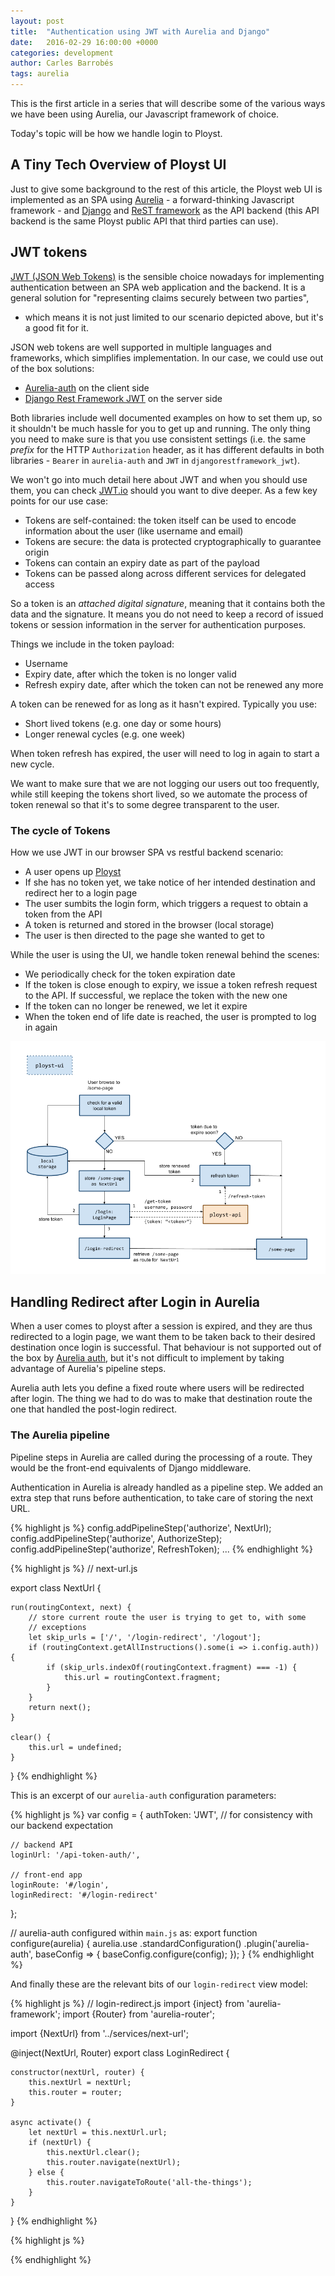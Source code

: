 ```yaml
---
layout: post
title:  "Authentication using JWT with Aurelia and Django"
date:   2016-02-29 16:00:00 +0000
categories: development
author: Carles Barrobés
tags: aurelia
---
```


This is the first article in a series that will describe some of
the various ways we have been using Aurelia, our Javascript
framework of choice.

Today's topic will be how we handle login to Ployst.


## A Tiny Tech Overview of Ployst UI

Just to give some background to the rest of this article, the Ployst
web UI is implemented as an SPA using [Aurelia][aurelia] - a forward-thinking
Javascript framework - and [Django][django] and [ReST framework][drf] as the
API backend (this API backend is the same Ployst public API that third parties
can use).


## JWT tokens

[JWT (JSON Web Tokens)][jwt] is the sensible choice nowadays for implementing
authentication between an SPA web application and the backend. It is
a general solution for "representing claims securely between two parties",
- which means it is not just limited to our scenario depicted above, but it's
a good fit for it.

JSON web tokens are well supported in multiple languages and frameworks, which
simplifies implementation. In our case, we could use out of the box solutions:

- [Aurelia-auth][au-auth] on the client side
- [Django Rest Framework JWT][drf-jwt] on the server side

Both libraries include well documented examples on how to set them up, so it
shouldn't be much hassle for you to get up and running. The only thing you
need to make sure is that you use consistent settings (i.e. the same *prefix*
for the HTTP `Authorization` header, as it has different defaults in both
libraries - `Bearer` in `aurelia-auth` and `JWT` in `djangorestframework_jwt`).

We won't go into much detail here about JWT and when you should use them,
you can check [JWT.io][jwt] should you want to dive
deeper. As a few key points for our use case:

- Tokens are self-contained: the token itself can be used to encode information
  about the user (like username and email)
- Tokens are secure: the data is protected cryptographically to guarantee
  origin
- Tokens can contain an expiry date as part of the payload
- Tokens can be passed along across different services for delegated access

So a token is an *attached digital signature*, meaning that it contains both
the data and the signature. It means you do not need to keep a record
of issued tokens or session information in the server for authentication
purposes.

Things we include in the token payload:

- Username
- Expiry date, after which the token is no longer valid
- Refresh expiry date, after which the token can not be renewed any more

A token can be renewed for as long as it hasn't expired. Typically you use:

- Short lived tokens (e.g. one day or some hours)
- Longer renewal cycles (e.g. one week)

When token refresh has expired, the user will need to log in again to start a
new cycle.

We want to make sure that we are not logging our users out too frequently,
while still keeping the tokens short lived, so we automate the process of token
renewal so that it's to some degree transparent to the user.


### The cycle of Tokens


How we use JWT in our browser SPA vs restful backend scenario:

- A user opens up [Ployst][ployst]
- If she has no token yet, we take notice of her intended destination and
  redirect her to a login page
- The user sumbits the login form, which triggers a request to obtain a token
  from the API
- A token is returned and stored in the browser (local storage)
- The user is then directed to the page she wanted to get to

While the user is using the UI, we handle token renewal behind the scenes:

- We periodically check for the token expiration date
- If the token is close enough to expiry, we issue a token refresh request to
  the API. If successful, we replace the token with the new one
- If the token can no longer be renewed, we let it expire
- When the token end of life date is reached, the user is prompted to log in
  again

![The authentication flow](/assets/images/ployst-auth.png)


## Handling Redirect after Login in Aurelia

When a user comes to ployst after a session is expired, and they are thus
redirected to a login page, we want them to be taken back to their desired
destination once login is successful. That behaviour is not supported out of
the box by [Aurelia auth][au-auth], but it's not difficult to implement by
taking advantage of Aurelia's pipeline steps.

Aurelia auth lets you define a fixed route where users will be redirected
after login. The thing we had to do was to make that destination route the
one that handled the post-login redirect.


### The Aurelia pipeline

Pipeline steps in Aurelia are called during the processing of a route. They
would be the front-end equivalents of Django middleware.

Authentication in Aurelia is already handled as a pipeline step. We added an
extra step that runs before authentication, to take care of storing the next
URL.

{% highlight js %}
    config.addPipelineStep('authorize', NextUrl);
    config.addPipelineStep('authorize', AuthorizeStep);
    config.addPipelineStep('authorize', RefreshToken);
    ...
{% endhighlight %}


{% highlight js %}
// next-url.js

export class NextUrl {

    run(routingContext, next) {
        // store current route the user is trying to get to, with some
        // exceptions
        let skip_urls = ['/', '/login-redirect', '/logout'];
        if (routingContext.getAllInstructions().some(i => i.config.auth)) {
            if (skip_urls.indexOf(routingContext.fragment) === -1) {
                this.url = routingContext.fragment;
            }
        }
        return next();
    }

    clear() {
        this.url = undefined;
    }
}
{% endhighlight %}


This is an excerpt of our `aurelia-auth` configuration parameters:

{% highlight js %}
var config = {
    authToken: 'JWT',   // for consistency with our backend expectation

    // backend API
    loginUrl: '/api-token-auth/',

    // front-end app
    loginRoute: '#/login',
    loginRedirect: '#/login-redirect'
};


// aurelia-auth configured within `main.js` as:
export function configure(aurelia) {
    aurelia.use
        .standardConfiguration()
        .plugin('aurelia-auth', baseConfig => {
            baseConfig.configure(config);
        });
}
{% endhighlight %}


And finally these are the relevant bits of our `login-redirect` view model:

{% highlight js %}
// login-redirect.js
import {inject} from 'aurelia-framework';
import {Router} from 'aurelia-router';

import {NextUrl} from '../services/next-url';


@inject(NextUrl, Router)
export class LoginRedirect {

    constructor(nextUrl, router) {
        this.nextUrl = nextUrl;
        this.router = router;
    }

    async activate() {
        let nextUrl = this.nextUrl.url;
        if (nextUrl) {
            this.nextUrl.clear();
            this.router.navigate(nextUrl);
        } else {
            this.router.navigateToRoute('all-the-things');
        }
    }
}
{% endhighlight %}


{% highlight js %}

{% endhighlight %}


[jwt]: http://jwt.io/
[aurelia]: http://aurelia.io
[drf-jwt]: https://github.com/GetBlimp/django-rest-framework-jwt
[drf]: http://www.django-rest-framework.org/
[django]: https://www.djangoproject.com/
[au-auth]: https://github.com/paulvanbladel/aurelia-auth
[ployst]: https://beta.ployst.com
